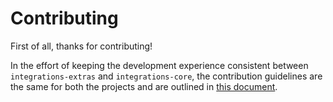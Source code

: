 # Contributing

First of all, thanks for contributing!

In the effort of keeping the development experience consistent between `integrations-extras`
and `integrations-core`, the contribution guidelines are the same for both the
projects and are outlined in [this document][0].

[0]: https://github.com/DataDog/integrations-core/blob/master/CONTRIBUTING.md
